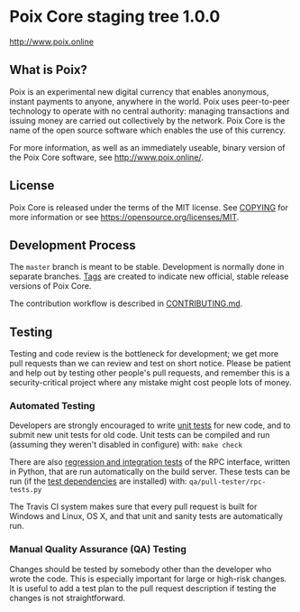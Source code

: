 Poix Core staging tree 1.0.0
===============================

http://www.poix.online


What is Poix?
----------------

Poix is an experimental new digital currency that enables anonymous, instant
payments to anyone, anywhere in the world. Poix uses peer-to-peer technology
to operate with no central authority: managing transactions and issuing money
are carried out collectively by the network. Poix Core is the name of the open
source software which enables the use of this currency.

For more information, as well as an immediately useable, binary version of
the Poix Core software, see http://www.poix.online/.


License
-------

Poix Core is released under the terms of the MIT license. See [COPYING](COPYING) for more
information or see https://opensource.org/licenses/MIT.

Development Process
-------------------

The `master` branch is meant to be stable. Development is normally done in separate branches.
[Tags](https://github.com/poixdev/poix/tags) are created to indicate new official,
stable release versions of Poix Core.

The contribution workflow is described in [CONTRIBUTING.md](CONTRIBUTING.md).

Testing
-------

Testing and code review is the bottleneck for development; we get more pull
requests than we can review and test on short notice. Please be patient and help out by testing
other people's pull requests, and remember this is a security-critical project where any mistake might cost people
lots of money.

### Automated Testing

Developers are strongly encouraged to write [unit tests](/doc/unit-tests.md) for new code, and to
submit new unit tests for old code. Unit tests can be compiled and run
(assuming they weren't disabled in configure) with: `make check`

There are also [regression and integration tests](/qa) of the RPC interface, written
in Python, that are run automatically on the build server.
These tests can be run (if the [test dependencies](/qa) are installed) with: `qa/pull-tester/rpc-tests.py`

The Travis CI system makes sure that every pull request is built for Windows
and Linux, OS X, and that unit and sanity tests are automatically run.

### Manual Quality Assurance (QA) Testing

Changes should be tested by somebody other than the developer who wrote the
code. This is especially important for large or high-risk changes. It is useful
to add a test plan to the pull request description if testing the changes is
not straightforward.

